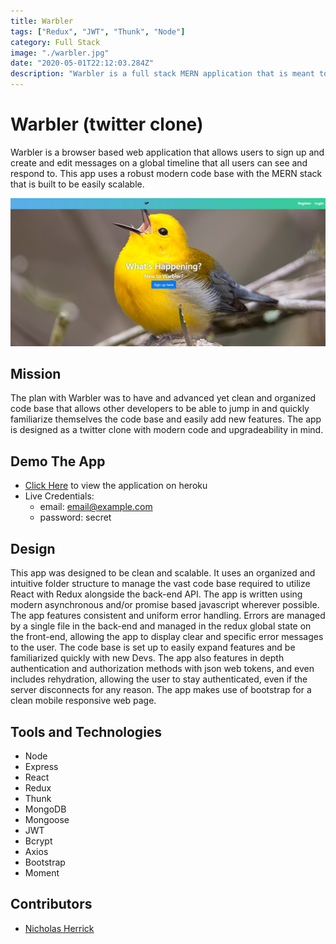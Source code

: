 ```yaml
---
title: Warbler
tags: ["Redux", "JWT", "Thunk", "Node"]
category: Full Stack
image: "./warbler.jpg"
date: "2020-05-01T22:12:03.284Z"
description: "Warbler is a full stack MERN application that is meant to be similar to twitter. Users are able to create accounts, and send “messages” to a timeline for all users to see. Users can delete messages and more features are in the works."
---
```


# Warbler (twitter clone)

Warbler is a browser based web application that allows users to sign up and create and edit messages on a global timeline that all users can see and respond to. This app uses a robust modern code base with the MERN stack that is built to be easily scalable.

![Screenshot1](https://github.com/nicholasherrick/warbler/raw/master/warbler.jpg)

## Mission

The plan with Warbler was to have and advanced yet clean and organized code base that allows other developers to be able to jump in and quickly familiarize themselves the code base and easily add new features. The app is designed as a twitter clone with modern code and upgradeability in mind.

## Demo The App

- [Click Here](https://warbler-client-nh.herokuapp.com/) to view the application on heroku
- Live Credentials:
  - email: email@example.com
  - password: secret

## Design

This app was designed to be clean and scalable. It uses an organized and intuitive folder structure to manage the vast code base required to utilize React with Redux alongside the back-end API. The app is written using modern asynchronous and/or promise based javascript wherever possible. The app features consistent and uniform error handling. Errors are managed by a single file in the back-end and managed in the redux global state on the front-end, allowing the app to display clear and specific error messages to the user. The code base is set up to easily expand features and be familiarized quickly with new Devs. The app also features in depth authentication and authorization methods with json web tokens, and even includes rehydration, allowing the user to stay authenticated, even if the server disconnects for any reason. The app makes use of bootstrap for a clean mobile responsive web page.

## Tools and Technologies

- Node
- Express
- React
- Redux
- Thunk
- MongoDB
- Mongoose
- JWT
- Bcrypt
- Axios
- Bootstrap
- Moment

## Contributors

- [Nicholas Herrick](https://github.com/nicholasherrick)
